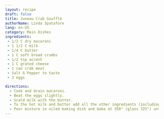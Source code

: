 ```yaml
---
layout: recipe
draft: false
title: Juneau Crab Soufflé
authorName: Linda Spatafore
lang: en-US
category: Main Dishes
ingredients:
 - 1/2 C dry macaroni
 - 1 1/2 C milk
 - 1/4 C butter
 - 1 C soft bread crumbs
 - 1/2 tsp accent
 - 1 C grated cheese
 - 1 can crab meat
 - Salt & Pepper to taste
 - 3 eggs

directions:
  - Cook and drain macaroni.
  - Beat the eggs slightly.
  - Scald milk with the butter.
  - To the hot milk and butter add all the other ingredients (including the eggs and macaroni).
  - Pour mixture in oiled baking dish and bake at 350° (glass 325°) until set (approximately 30 minutes).
---
```

